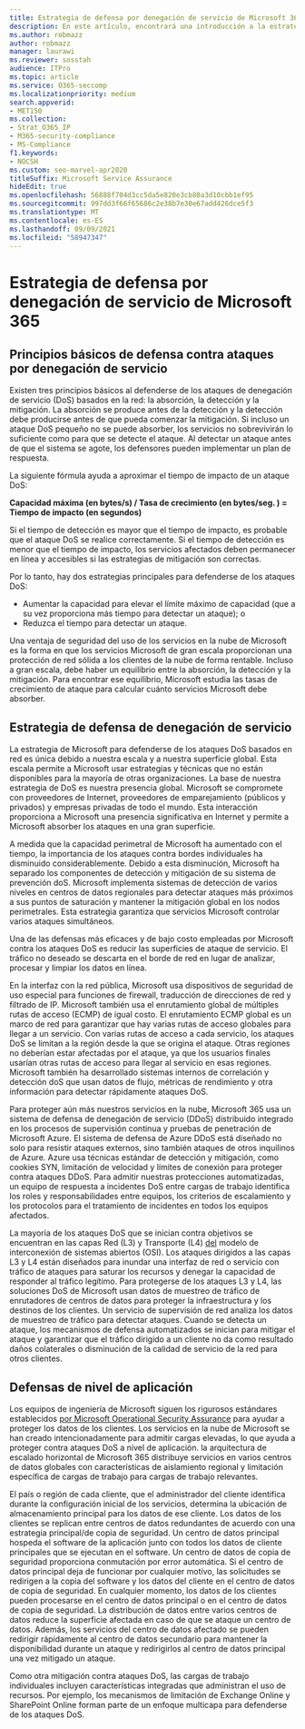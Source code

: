 ```yaml
---
title: Estrategia de defensa por denegación de servicio de Microsoft 365
description: En este artículo, encontrará una introducción a la estrategia de defensa de Microsoft para ataques de denegación de servicio (DoS).
ms.author: robmazz
author: robmazz
manager: laurawi
ms.reviewer: sosstah
audience: ITPro
ms.topic: article
ms.service: O365-seccomp
ms.localizationpriority: medium
search.appverid:
- MET150
ms.collection:
- Strat_O365_IP
- M365-security-compliance
- MS-Compliance
f1.keywords:
- NOCSH
ms.custom: seo-marvel-apr2020
titleSuffix: Microsoft Service Assurance
hideEdit: true
ms.openlocfilehash: 56888f704d3cc5da5e820e3cb80a3d10cbb1ef95
ms.sourcegitcommit: 997dd3f66f65686c2e38b7e30e67add426dce5f3
ms.translationtype: MT
ms.contentlocale: es-ES
ms.lasthandoff: 09/09/2021
ms.locfileid: "58947347"
---
```

# <a name="microsoft-365-denial-of-service-defense-strategy"></a>Estrategia de defensa por denegación de servicio de Microsoft 365

## <a name="core-principles-of-defense-against-denial-of-service-attacks"></a>Principios básicos de defensa contra ataques por denegación de servicio

Existen tres principios básicos al defenderse de los ataques de denegación de servicio (DoS) basados en la red: la absorción, la detección y la mitigación. La absorción se produce antes de la detección y la detección debe producirse antes de que pueda comenzar la mitigación. Si incluso un ataque DoS pequeño no se puede absorber, los servicios no sobrevivirán lo suficiente como para que se detecte el ataque. Al detectar un ataque antes de que el sistema se agote, los defensores pueden implementar un plan de respuesta.

La siguiente fórmula ayuda a aproximar el tiempo de impacto de un ataque DoS:

  **Capacidad máxima (en bytes/s) / Tasa de crecimiento (en bytes/seg. ) = Tiempo de impacto (en segundos)**

Si el tiempo de detección es mayor que el tiempo de impacto, es probable que el ataque DoS se realice correctamente. Si el tiempo de detección es menor que el tiempo de impacto, los servicios afectados deben permanecer en línea y accesibles si las estrategias de mitigación son correctas.

Por lo tanto, hay dos estrategias principales para defenderse de los ataques DoS:

- Aumentar la capacidad para elevar el límite máximo de capacidad (que a su vez proporciona más tiempo para detectar un ataque); o
- Reduzca el tiempo para detectar un ataque.

Una ventaja de seguridad del uso de los servicios en la nube de Microsoft es la forma en que los servicios Microsoft de gran escala proporcionan una protección de red sólida a los clientes de la nube de forma rentable. Incluso a gran escala, debe haber un equilibrio entre la absorción, la detección y la mitigación. Para encontrar ese equilibrio, Microsoft estudia las tasas de crecimiento de ataque para calcular cuánto servicios Microsoft debe absorber.

## <a name="denial-of-service-defense-strategy"></a>Estrategia de defensa de denegación de servicio

La estrategia de Microsoft para defenderse de los ataques DoS basados en red es única debido a nuestra escala y a nuestra superficie global. Esta escala permite a Microsoft usar estrategias y técnicas que no están disponibles para la mayoría de otras organizaciones. La base de nuestra estrategia de DoS es nuestra presencia global. Microsoft se compromete con proveedores de Internet, proveedores de emparejamiento (públicos y privados) y empresas privadas de todo el mundo. Esta interacción proporciona a Microsoft una presencia significativa en Internet y permite a Microsoft absorber los ataques en una gran superficie.

A medida que la capacidad perimetral de Microsoft ha aumentado con el tiempo, la importancia de los ataques contra bordes individuales ha disminuido considerablemente. Debido a esta disminución, Microsoft ha separado los componentes de detección y mitigación de su sistema de prevención doS. Microsoft implementa sistemas de detección de varios niveles en centros de datos regionales para detectar ataques más próximos a sus puntos de saturación y mantener la mitigación global en los nodos perimetrales. Esta estrategia garantiza que servicios Microsoft controlar varios ataques simultáneos.

Una de las defensas más eficaces y de bajo costo empleadas por Microsoft contra los ataques DoS es reducir las superficies de ataque de servicio. El tráfico no deseado se descarta en el borde de red en lugar de analizar, procesar y limpiar los datos en línea.

En la interfaz con la red pública, Microsoft usa dispositivos de seguridad de uso especial para funciones de firewall, traducción de direcciones de red y filtrado de IP. Microsoft también usa el enrutamiento global de múltiples rutas de acceso (ECMP) de igual costo. El enrutamiento ECMP global es un marco de red para garantizar que hay varias rutas de acceso globales para llegar a un servicio. Con varias rutas de acceso a cada servicio, los ataques DoS se limitan a la región desde la que se origina el ataque. Otras regiones no deberían estar afectadas por el ataque, ya que los usuarios finales usarían otras rutas de acceso para llegar al servicio en esas regiones. Microsoft también ha desarrollado sistemas internos de correlación y detección doS que usan datos de flujo, métricas de rendimiento y otra información para detectar rápidamente ataques DoS.

Para proteger aún más nuestros servicios en la nube, Microsoft 365 usa un sistema de defensa de denegación de servicio (DDoS) distribuido integrado en los procesos de supervisión continua y pruebas de penetración de Microsoft Azure. El sistema de defensa de Azure DDoS está diseñado no solo para resistir ataques externos, sino también ataques de otros inquilinos de Azure. Azure usa técnicas estándar de detección y mitigación, como cookies SYN, limitación de velocidad y límites de conexión para proteger contra ataques DDoS. Para admitir nuestras protecciones automatizadas, un equipo de respuesta a incidentes DoS entre cargas de trabajo identifica los roles y responsabilidades entre equipos, los criterios de escalamiento y los protocolos para el tratamiento de incidentes en todos los equipos afectados.

La mayoría de los ataques DoS que se inician contra objetivos se encuentran en las capas Red (L3) y Transporte (L4) [del](/windows-hardware/drivers/network/windows-network-architecture-and-the-osi-model) modelo de interconexión de sistemas abiertos (OSI). Los ataques dirigidos a las capas L3 y L4 están diseñados para inundar una interfaz de red o servicio con tráfico de ataques para saturar los recursos y denegar la capacidad de responder al tráfico legítimo. Para protegerse de los ataques L3 y L4, las soluciones DoS de Microsoft usan datos de muestreo de tráfico de enrutadores de centros de datos para proteger la infraestructura y los destinos de los clientes. Un servicio de supervisión de red analiza los datos de muestreo de tráfico para detectar ataques. Cuando se detecta un ataque, los mecanismos de defensa automatizados se inician para mitigar el ataque y garantizar que el tráfico dirigido a un cliente no da como resultado daños colaterales o disminución de la calidad de servicio de la red para otros clientes.

## <a name="application-level-defenses"></a>Defensas de nivel de aplicación

Los equipos de ingeniería de Microsoft siguen los rigurosos estándares establecidos [por Microsoft Operational Security Assurance](https://www.microsoft.com/SDL/OperationalSecurityAssurance) para ayudar a proteger los datos de los clientes. Los servicios en la nube de Microsoft se han creado intencionadamente para admitir cargas elevadas, lo que ayuda a proteger contra ataques DoS a nivel de aplicación. la arquitectura de escalado horizontal de Microsoft 365 distribuye servicios en varios centros de datos globales con características de aislamiento regional y limitación específica de cargas de trabajo para cargas de trabajo relevantes.

El país o región de cada cliente, que el administrador del cliente identifica durante la configuración inicial de los servicios, determina la ubicación de almacenamiento principal para los datos de ese cliente. Los datos de los clientes se replican entre centros de datos redundantes de acuerdo con una estrategia principal/de copia de seguridad. Un centro de datos principal hospeda el software de la aplicación junto con todos los datos de cliente principales que se ejecutan en el software. Un centro de datos de copia de seguridad proporciona conmutación por error automática. Si el centro de datos principal deja de funcionar por cualquier motivo, las solicitudes se redirigen a la copia del software y los datos del cliente en el centro de datos de copia de seguridad. En cualquier momento, los datos de los clientes pueden procesarse en el centro de datos principal o en el centro de datos de copia de seguridad. La distribución de datos entre varios centros de datos reduce la superficie afectada en caso de que se ataque un centro de datos. Además, los servicios del centro de datos afectado se pueden redirigir rápidamente al centro de datos secundario para mantener la disponibilidad durante un ataque y redirigirlos al centro de datos principal una vez mitigado un ataque.

Como otra mitigación contra ataques DoS, las cargas de trabajo individuales incluyen características integradas que administran el uso de recursos. Por ejemplo, los mecanismos de limitación de Exchange Online y SharePoint Online forman parte de un enfoque multicapa para defenderse de los ataques DoS.
